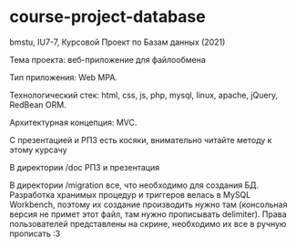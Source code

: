 # course-project-database
bmstu, IU7-7, Курсовой Проект по Базам данных (2021)

Тема проекта: веб-приложение для файлообмена

Тип приложения: Web MPA.

Технологический стек: html, css, js, php, mysql, linux, apache, jQuery, RedBean ORM.

Архитектурная концепция: MVC.

С презентацией и РПЗ есть косяки, внимательно читайте методу к этому курсачу

В директории /doc РПЗ и презентация

В директории /migration все, что необходимо для создания БД. Разработка хранимых процедур и триггеров велась в MySQL Workbench, поэтому их создание производить нужно там (консольная версия не примет этот файл, там нужно прописывать delimiter). Права пользователей представлены на скрине, необходимо их все в ручную прописать :3

